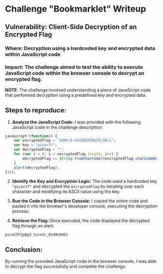 
# Challenge "Bookmarklet" Writeup

## Vulnerability: Client-Side Decryption of an Encrypted Flag

### Where: Decryption using a hardcoded key and encrypted data within JavaScript code

### Impact: The challenge aimed to test the ability to execute JavaScript code within the browser console to decrypt an encrypted flag.

**NOTE**: The challenge involved understanding a piece of JavaScript code that performed decryption using a predefined key and encrypted data.

## Steps to reproduce:

1. **Analyze the JavaScript Code:** I was provided with the following JavaScript code in the challenge description:

```javascript
javascript:(function() {
    var encryptedFlag = "àÒÆÞ¦È¬ëÙ£ÖÓÚåÛÑ¢ÕÓ¡ÒÅ¤í";
    var key = "picoctf";
    var decryptedFlag = "";
    for (var i = 0; i < encryptedFlag.length; i++) {
        decryptedFlag += String.fromCharCode((encryptedFlag.charCodeAt(i) - key.charCodeAt(i % key.length) + 256) % 256);
    }
    alert(decryptedFlag);
})();
```

2. **Identify the Key and Encryption Logic:** The code used a hardcoded key `"picoctf"` and decrypted the `encryptedFlag` by iterating over each character and modifying its ASCII value using the key.

3. **Run the Code in the Browser Console:** I copied the entire code and pasted it into the browser's developer console, executing the decryption process.

4. **Retrieve the Flag:** Once executed, the code displayed the decrypted flag through an alert:

```
picoCTF{p@g3_turn3r_0148cb05}
```

## Conclusion:

By running the provided JavaScript code in the browser console, I was able to decrypt the flag successfully and complete the challenge.